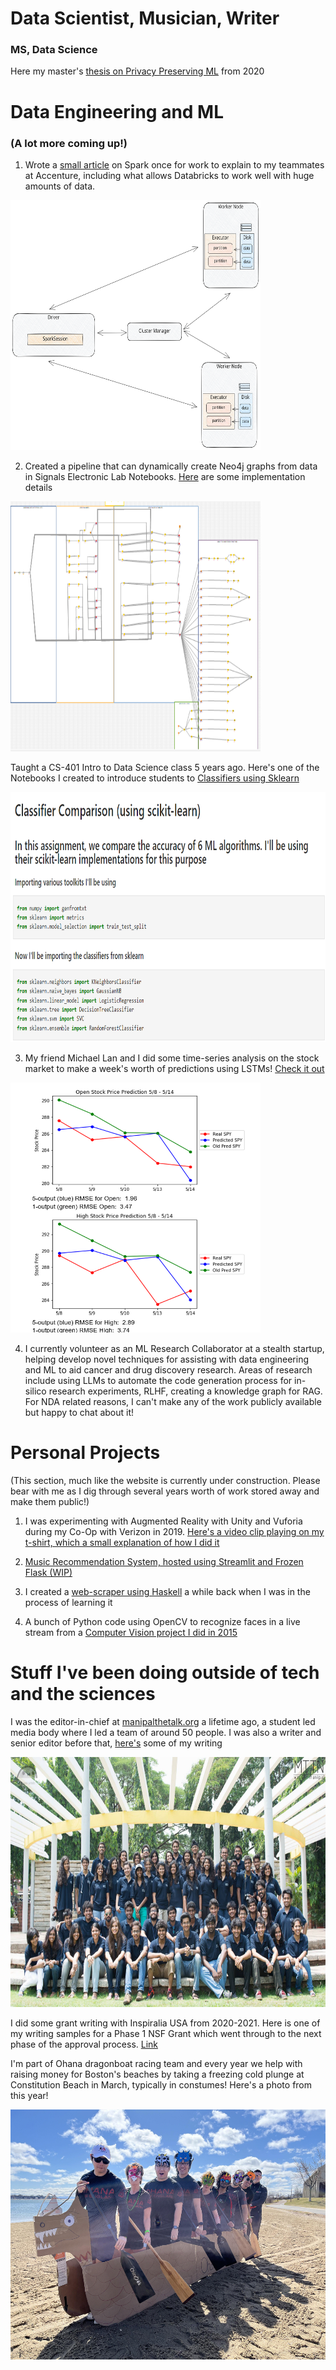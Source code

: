 # Data Scientist, Musician, Writer

### MS, Data Science <br>
Here my master's [thesis on Privacy Preserving ML](https://digitalcommons.njit.edu/theses/1792/) from 2020

# Data Engineering and ML

### (A lot more coming up!)

1) Wrote a [small article](https://github.com/EruditeStranger/Spark_Docker/tree/main) on Spark once for work to explain to my teammates at Accenture, including what allows Databricks to work well with huge amounts of data.

<img src="docs/assets/images/spark_physical_architecture.svg" width="400" height="400">

2) Created a pipeline that can dynamically create Neo4j graphs from data in Signals Electronic Lab Notebooks. [Here](https://github.com/EruditeStranger/KNIME_Neo4j_UPL/blob/main/README.md) are some implementation details

<img src="docs/assets/images/KNIME_vhigh.png" width="400" height="400">

Taught a CS-401 Intro to Data Science class 5 years ago. Here's one of the Notebooks I created to introduce students to [Classifiers using Sklearn](https://github.com/EruditeStranger/CS-301-Scikit-Learn)

<img src="docs/assets/images/classifiers.png" width="600" height="400">


3) My friend Michael Lan and I did some time-series analysis on the stock market to make a week's worth of predictions using LSTMs! [Check it out](https://github.com/EruditeStranger/Stock-Market-Analysis)

<img src="docs/assets/images/Stock.png" width="400" height="400">

4) I currently volunteer as an ML Research Collaborator at a stealth startup, helping develop novel techniques for assisting with data engineering and ML to aid cancer and drug discovery research. Areas of research include using LLMs to automate the code generation process for in-silico research experiments, RLHF, creating a knowledge graph for RAG. For NDA related reasons, I can't make any of the work publicly available but happy to chat about it!

# Personal Projects
(This section, much like the website is currently under construction. Please bear with me as I dig through several years worth of work stored away and make them public!)

1) I was experimenting with Augmented Reality with Unity and Vuforia during my Co-Op with Verizon in 2019. [Here's a video clip playing on my t-shirt, which a small explanation of how I did it](https://www.youtube.com/watch?v=q2IQPzE1uxw)

2) [Music Recommendation System, hosted using Streamlit and Frozen Flask (WIP)](https://github.com/EruditeStranger/Music_Rec/tree/main)

3) I created a [web-scraper using Haskell](https://github.com/EruditeStranger/MALHaskellScraper) a while back when I was in the process of learning it

4) A bunch of Python code using OpenCV to recognize faces in a live stream from a [Computer Vision project I did in 2015](https://github.com/EruditeStranger/Detect-Faces-in-Video)

# Stuff I've been doing outside of tech and the sciences
I was the editor-in-chief at [manipalthetalk.org](manipalthetalk.org) a lifetime ago, a student led media body where I led a team of around 50 people. I was also a writer and senior editor before that, [here's](https://www.manipalthetalk.org/?s=rahul+basu) some of my writing

<img src="docs/assets/images/MTTN.jpg" width="750" height="400">

I did some grant writing with Inspiralia USA from 2020-2021. Here is one of my writing samples for a Phase 1 NSF Grant which went through to the next phase of the approval process. [Link](https://github.com/EruditeStranger/Writing-Samples)


I'm part of Ohana dragonboat racing team and every year we help with raising money for Boston's beaches by taking a freezing cold plunge at Constitution Beach in March, typically in constumes! Here's a photo from this year!

<img src="docs/assets/images/Ohana2024.jpg" width="600" height="400">


